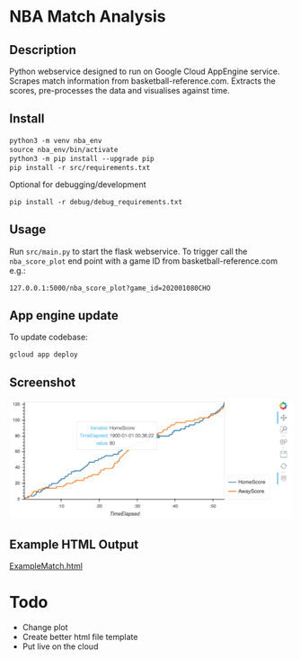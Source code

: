# NBA Match Analysis
## Description
Python webservice designed to run on Google Cloud AppEngine service.
Scrapes match information from basketball-reference.com. Extracts the scores, pre-processes the data and visualises against time.  

## Install
```
python3 -m venv nba_env
source nba_env/bin/activate
python3 -m pip install --upgrade pip
pip install -r src/requirements.txt
```
Optional for debugging/development
```
pip install -r debug/debug_requirements.txt
```

## Usage
Run `src/main.py` to start the flask webservice.
To trigger call the `nba_score_plot` end point with a game ID from basketball-reference.com e.g.:
```
127.0.0.1:5000/nba_score_plot?game_id=202001080CHO
```

## App engine update
To update codebase:
```
gcloud app deploy
```

## Screenshot
![](screenshot.png)

## Example HTML Output
[ExampleMatch.html](ExampleMatch.html)

# Todo
* Change plot
* Create better html file template
* Put live on the cloud
